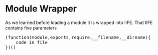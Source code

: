# Module Wrapper

As we learned before loading a module it is wrapped into IIFE.
That IIFE contains five parameters

<pre>
(function(module,exports,require,__filename,__dirname){
    code in file
})()
</pre>
